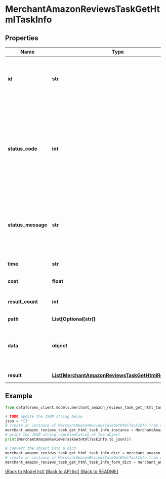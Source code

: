 # MerchantAmazonReviewsTaskGetHtmlTaskInfo


## Properties

Name | Type | Description | Notes
------------ | ------------- | ------------- | -------------
**id** | **str** | task identifier unique task identifier in our system in the UUID format | [optional] 
**status_code** | **int** | status code of the task generated by DataForSEO, can be within the following range: 10000-60000 you can find the full list of the response codes here | [optional] 
**status_message** | **str** | informational message of the task you can find the full list of general informational messages here | [optional] 
**time** | **str** | execution time, seconds | [optional] 
**cost** | **float** | total tasks cost, USD | [optional] 
**result_count** | **int** | number of elements in the result array | [optional] 
**path** | **List[Optional[str]]** | URL path | [optional] 
**data** | **object** | contains the same parameters that you specified in the POST request | [optional] 
**result** | [**List[MerchantAmazonReviewsTaskGetHtmlResultInfo]**](MerchantAmazonReviewsTaskGetHtmlResultInfo.md) | array of results | [optional] 

## Example

```python
from dataforseo_client.models.merchant_amazon_reviews_task_get_html_task_info import MerchantAmazonReviewsTaskGetHtmlTaskInfo

# TODO update the JSON string below
json = "{}"
# create an instance of MerchantAmazonReviewsTaskGetHtmlTaskInfo from a JSON string
merchant_amazon_reviews_task_get_html_task_info_instance = MerchantAmazonReviewsTaskGetHtmlTaskInfo.from_json(json)
# print the JSON string representation of the object
print(MerchantAmazonReviewsTaskGetHtmlTaskInfo.to_json())

# convert the object into a dict
merchant_amazon_reviews_task_get_html_task_info_dict = merchant_amazon_reviews_task_get_html_task_info_instance.to_dict()
# create an instance of MerchantAmazonReviewsTaskGetHtmlTaskInfo from a dict
merchant_amazon_reviews_task_get_html_task_info_form_dict = merchant_amazon_reviews_task_get_html_task_info.from_dict(merchant_amazon_reviews_task_get_html_task_info_dict)
```
[[Back to Model list]](../README.md#documentation-for-models) [[Back to API list]](../README.md#documentation-for-api-endpoints) [[Back to README]](../README.md)


